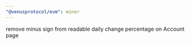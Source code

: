 ```yaml
---
"@venusprotocol/evm": minor
---
```


remove minus sign from readable daily change percentage on Account page
